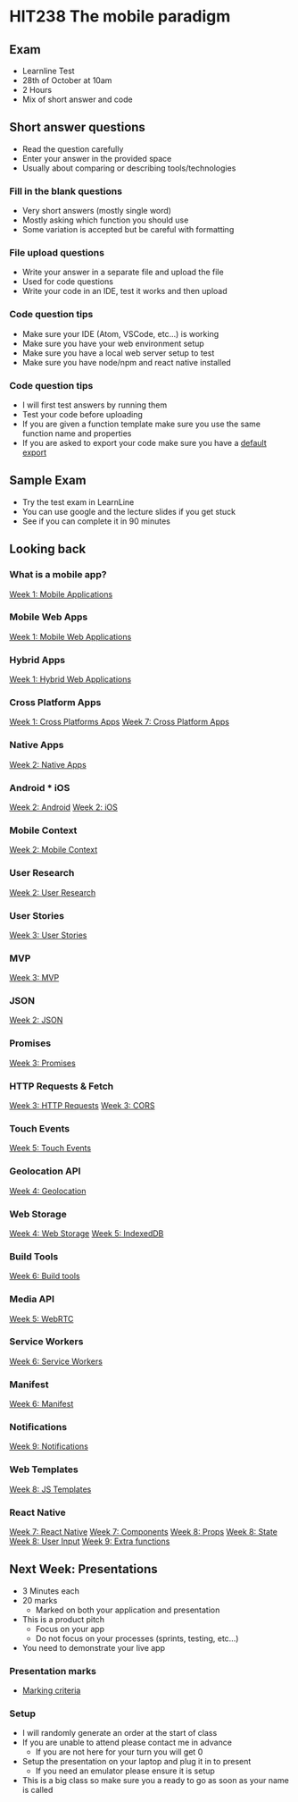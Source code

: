 <!-- .slide: data-background-image="../images/bg-smartphone.jpg" -->

# HIT238 The mobile paradigm

<!-- .slide: data-background-image="../images/bg-smartphone.jpg" -->

## Exam

- Learnline Test
- 28th of October at 10am
- 2 Hours
- Mix of short answer and code

<!-- .slide: data-background-image="../images/bg-smartphone.jpg" -->

## Short answer questions

- Read the question carefully
- Enter your answer in the provided space
- Usually about comparing or describing tools/technologies

<!-- .slide: data-background-image="../images/bg-smartphone.jpg" -->

### Fill in the blank questions

- Very short answers (mostly single word)
- Mostly asking which function you should use
- Some variation is accepted but be careful with formatting

<!-- .slide: data-background-image="../images/bg-smartphone.jpg" -->

### File upload questions

- Write your answer in a separate file and upload the file
- Used for code questions
- Write your code in an IDE, test it works and then upload

<!-- .slide: data-background-image="../images/bg-smartphone.jpg" -->

### Code question tips

- Make sure your IDE (Atom, VSCode, etc...) is working
- Make sure you have your web environment setup
- Make sure you have a local web server setup to test
- Make sure you have node/npm and react native installed

<!-- .slide: data-background-image="../images/bg-smartphone.jpg" -->

### Code question tips

- I will first test answers by running them
- Test your code before uploading
- If you are given a function template make sure you use the same function name and properties
- If you are asked to export your code make sure you have a [default export](https://cdu-hit238.github.io/slides/week7/#/5/3)

<!-- .slide: data-background-image="../images/bg-smartphone.jpg" -->

## Sample Exam

- Try the test exam in LearnLine
- You can use google and the lecture slides if you get stuck
- See if you can complete it in 90 minutes

<!-- .slide: data-background-image="../images/bg-smartphone.jpg" -->

## Looking back

<!-- .slide: data-background-image="../images/bg-smartphone.jpg" -->

### What is a mobile app?

[Week 1: Mobile Applications](https://cdu-hit238.github.io/slides/week1/#/3)

<!-- .slide: data-background-image="../images/bg-smartphone.jpg" -->

### Mobile Web Apps

[Week 1: Mobile Web Applications](https://cdu-hit238.github.io/slides/week1/#/4)

<!-- .slide: data-background-image="../images/bg-smartphone.jpg" -->

### Hybrid Apps

[Week 1: Hybrid Web Applications](https://cdu-hit238.github.io/slides/week1/#/5)

<!-- .slide: data-background-image="../images/bg-smartphone.jpg" -->

### Cross Platform Apps

[Week 1: Cross Platforms Apps](https://cdu-hit238.github.io/slides/week1/#/6)
[Week 7: Cross Platform Apps](https://cdu-hit238.github.io/slides/week7/#/3)

<!-- .slide: data-background-image="../images/bg-smartphone.jpg" -->

### Native Apps

[Week 2: Native Apps](https://cdu-hit238.github.io/slides/week2/#/3/1)

<!-- .slide: data-background-image="../images/bg-smartphone.jpg" -->

### Android \* iOS

[Week 2: Android](https://cdu-hit238.github.io/slides/week2/#/4)
[Week 2: iOS](https://cdu-hit238.github.io/slides/week2/#/4/2)

<!-- .slide: data-background-image="../images/bg-smartphone.jpg" -->

### Mobile Context

[Week 2: Mobile Context](https://cdu-hit238.github.io/slides/week2/#/5)

<!-- .slide: data-background-image="../images/bg-smartphone.jpg" -->

### User Research

[Week 2: User Research](https://cdu-hit238.github.io/slides/week2/#/6)

<!-- .slide: data-background-image="../images/bg-smartphone.jpg" -->

### User Stories

[Week 3: User Stories](https://cdu-hit238.github.io/slides/week3/#/2)

<!-- .slide: data-background-image="../images/bg-smartphone.jpg" -->

### MVP

[Week 3: MVP](https://cdu-hit238.github.io/slides/week3/#/1)

<!-- .slide: data-background-image="../images/bg-smartphone.jpg" -->

### JSON

[Week 2: JSON](https://cdu-hit238.github.io/slides/week2/#/9)

<!-- .slide: data-background-image="../images/bg-smartphone.jpg" -->

### Promises

[Week 3: Promises](https://cdu-hit238.github.io/slides/week3/#/3)

<!-- .slide: data-background-image="../images/bg-smartphone.jpg" -->

### HTTP Requests & Fetch

[Week 3: HTTP Requests](https://cdu-hit238.github.io/slides/week3/#/4)
[Week 3: CORS](https://cdu-hit238.github.io/slides/week3/#/5)

<!-- .slide: data-background-image="../images/bg-smartphone.jpg" -->

### Touch Events

[Week 5: Touch Events](https://cdu-hit238.github.io/slides/week5/#/1)

<!-- .slide: data-background-image="../images/bg-smartphone.jpg" -->

### Geolocation API

[Week 4: Geolocation](https://cdu-hit238.github.io/slides/week4/#/4)

<!-- .slide: data-background-image="../images/bg-smartphone.jpg" -->

### Web Storage

[Week 4: Web Storage](https://cdu-hit238.github.io/slides/week4/#/5)
[Week 5: IndexedDB](https://cdu-hit238.github.io/slides/week5/#/4)

<!-- .slide: data-background-image="../images/bg-smartphone.jpg" -->

### Build Tools

[Week 6: Build tools](https://cdu-hit238.github.io/slides/week6/#/1)

<!-- .slide: data-background-image="../images/bg-smartphone.jpg" -->

### Media API

[Week 5: WebRTC](https://cdu-hit238.github.io/slides/week2/#/3)

<!-- .slide: data-background-image="../images/bg-smartphone.jpg" -->

### Service Workers

[Week 6: Service Workers](https://cdu-hit238.github.io/slides/week6/#/2)

<!-- .slide: data-background-image="../images/bg-smartphone.jpg" -->

### Manifest

[Week 6: Manifest](https://cdu-hit238.github.io/slides/week6/#/3)

<!-- .slide: data-background-image="../images/bg-smartphone.jpg" -->

### Notifications

[Week 9: Notifications](https://cdu-hit238.github.io/slides/week9/#/3)

<!-- .slide: data-background-image="../images/bg-smartphone.jpg" -->

### Web Templates

[Week 8: JS Templates](https://cdu-hit238.github.io/slides/week8/#/5)

<!-- .slide: data-background-image="../images/bg-smartphone.jpg" -->

### React Native

[Week 7: React Native](https://cdu-hit238.github.io/slides/week7/#/4)
[Week 7: Components](https://cdu-hit238.github.io/slides/week7/#/6)
[Week 8: Props](https://cdu-hit238.github.io/slides/week8/#/2)
[Week 8: State](https://cdu-hit238.github.io/slides/week8/#/3)
[Week 8: User Input](https://cdu-hit238.github.io/slides/week8/#/4)
[Week 9: Extra functions](https://cdu-hit238.github.io/slides/week9/#/1)

<!-- .slide: data-background-image="../images/bg-smartphone.jpg" -->

## Next Week: Presentations

- 3 Minutes each
- 20 marks
  - Marked on both your application and presentation
- This is a product pitch
  - Focus on your app
  - Do not focus on your processes (sprints, testing, etc...)
- You need to demonstrate your live app

<!-- .slide: data-background-image="../images/bg-smartphone.jpg" -->

### Presentation marks

- [Marking criteria](https://online.cdu.edu.au/bbcswebdav/pid-3139661-dt-content-rid-17399245_2/xid-17399245_2)

<!-- .slide: data-background-image="../images/bg-smartphone.jpg" -->

### Setup

- I will randomly generate an order at the start of class
- If you are unable to attend please contact me in advance
  - If you are not here for your turn you will get 0
- Setup the presentation on your laptop and plug it in to present
  - If you need an emulator please ensure it is setup
- This is a big class so make sure you a ready to go as soon as your name is called
